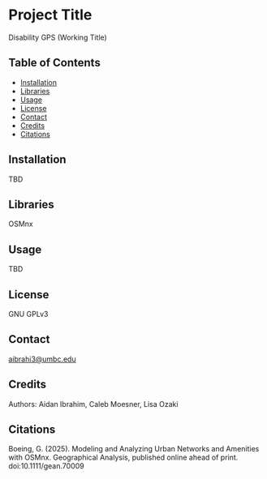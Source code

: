 # Project Title

Disability GPS (Working Title)

## Table of Contents
- [Installation](#installation)
- [Libraries](#libraries)
- [Usage](#usage)
- [License](#license)
- [Contact](#contact)
- [Credits](#credits)
- [Citations](#citations)


## Installation
TBD

## Libraries
OSMnx

## Usage
TBD

## License
GNU GPLv3

## Contact
aibrahi3@umbc.edu

## Credits
Authors: Aidan Ibrahim, Caleb Moesner, Lisa Ozaki

## Citations
Boeing, G. (2025). Modeling and Analyzing Urban Networks and Amenities with OSMnx. Geographical Analysis, published online ahead of print. doi:10.1111/gean.70009
